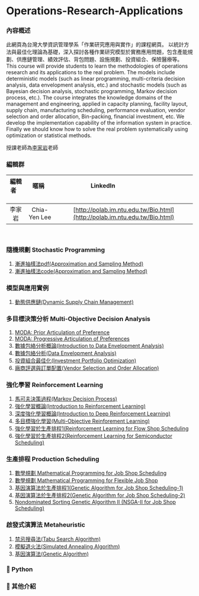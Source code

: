 # Operations-Research-Applications

### **內容概述**

此網頁為台灣大學資訊管理學系「作業研究應用與實作」的課程網頁。
以統計方法與最佳化理論為基礎，深入探討各種作業研究模型於實務應用問題，包含產能規劃、供應鏈管理、績效評估、背包問題、設施規劃、投資組合、保險醫療等。
This course will provide students to learn the methodologies of operations research and its applications to the real problem. The models include deterministic models (such as linear programming, multi-criteria decision analysis, data envelopment analysis, etc.) and stochastic models (such as Bayesian decision analysis, stochastic programming, Markov decision process, etc.). The course integrates the knowledge domains of the management and engineering, applied in capacity planning, facility layout, supply chain, manufacturing scheduling, performance evaluation, vendor selection and order allocation, Bin-packing, financial investment, etc. We develop the implementation capability of the information system in practice. Finally we should know how to solve the real problem systematically using optimization or statistical methods.

授課老師為[李家岩](http://polab.im.ntu.edu.tw/Bio.html)老師  

### **編輯群**    

| 編輯者       |    暱稱         |                      LinkedIn                                                            |
| :-----------:|:-----------:    |:---------------------------------------------------------------------------------------: |
| 李家岩       | Chia-Yen Lee    | [http://polab.im.ntu.edu.tw/Bio.html](http://polab.im.ntu.edu.tw/Bio.html)     
   

### **隨機規劃 Stochastic Programming** 
1. [漸進抽樣法pdf(Approximation and Sampling Method)](https://github.com/bmw2142/Stochastic-Programming/blob/master/Approximation%20and%20Sampling%20Method.pdf)
2. [漸進抽樣法code(Approximation and Sampling Method)](https://github.com/bmw2142/Stochastic-Programming/blob/master/Approximation%20and%20Sampling.ipynb)

### **模型與應用實例**   
1. [動態供應鏈(Dynamic Supply Chain Management)](https://github.com/peng1055/Dynamic-Supply-Chain)

### **多目標決策分析 Multi-Objective Decision Analysis** 
1. [MODA: Prior Articulation of Preference](https://github.com/Hoshey/Multi-Objective_Decision_Analysis_MODA_Prior_Articulation_of_Preferences_simple_tutorial)
2. [MODA: Progressive Articulation of Preferences](https://github.com/rgib37190/Operating-System)
3. [數據包絡分析概論(Introduction to Data Envelopment Analysis)](https://github.com/gary60405/Data-Envelopment-Analysis-Tutorial)
4. [數據包絡分析(Data Envelopment Analysis)](https://github.com/PO-LAB/Data-Envelopment-Analysis)
5. [投資組合最佳化(Investment Portfolio Optimization)](https://github.com/Ming-Xuan/GalaxyMing)
6. [廠商評選與訂單配置(Vendor Selection and Order Allocation)](https://github.com/maharanirizki/VSOA)

### **強化學習 Reinforcement Learning** 
1. [馬可夫決策過程(Markov Decision Process)](https://github.com/tyler8812/Markovian-Decision-Process)
2. [強化學習概論(Introduction to Reinforcement Learning)](https://github.com/TzuYuOu/Reinforcement-Learning-Introduction)
3. [深度強化學習概論(Introduction to Deep Reinforcement Learning)](https://github.com/ITingHung/Introduction-to-Deep-Reinforcement-Learning)
4. [多目標強化學習(Multi-Objective Reinforement Learning)](https://github.com/kevin880987/Multi-Objective-Reinforement-Learning)
5. [強化學習於生產排程1(Reinforcement Learning for Flow Shop Scheduling](https://github.com/wurmen/Flow-Shop-Scheduling-Based-On-Reinforcement-Learning-Algorithm)
6. [強化學習於生產排程2(Reinforcement Learning for Semiconductor Scheduling)](https://github.com/yuwen-teng/ORA/tree/master)

### **生產排程 Production Scheduling**
1. [數學規劃 Mathematical Programming for Job Shop Scheduling](https://github.com/KevinLu43/JSP-by-using-Mathematical-Programming-in-Python/blob/master/Job%20shop%20scheduling%20problem.md)
2. [數學規劃 Mathematical Programming for Flexible Job Shop](https://github.com/KevinLu43/JSP-by-using-Mathematical-Programming-in-Python/blob/master/Flexible%20Job%20Shop%20Problem.md)
3. [基因演算法於生產排程1(Genetic Algorithm for Job Shop Scheduling-1)](https://github.com/wurmen/Genetic-Algorithm-for-Job-Shop-Scheduling-and-NSGA-II/blob/master/introduction/GA/GA.md)
4. [基因演算法於生產排程2(Genetic Algorithm for Job Shop Scheduling-2)](https://github.com/PO-LAB/Intelligent-Manufacturing-Systems/blob/master/GA_Application_Job_Shop_Problem/JSP.md)
5. [Nondominated Sorting Genetic Algorithm II (NSGA-II for Job Shop Scheduling)](https://github.com/wurmen/Genetic-Algorithm-for-Job-Shop-Scheduling-and-NSGA-II/blob/master/introduction/NSGA-II/NSGA-II.md)

### **啟發式演算法 Metaheuristic** 
1. [禁忌搜尋法(Tabu Search Algorithm)](https://github.com/PO-LAB/Intelligent-Manufacturing-Systems/blob/master/Tabu_Algorithm/Tabu_Algorithm.md)
2. [模擬退火法(Simulated Annealing Algorithm)](https://github.com/PO-LAB/Intelligent-Manufacturing-Systems/blob/master/Simulated_Annealing_Algorithm/Simulated_Annealing_Algorithm.md)
3. [基因演算法(Genetic Algorithm)](https://github.com/PO-LAB/Intelligent-Manufacturing-Systems/blob/master/Genetic_Algorithm/Genetic_Algorithm.md)

### **:pushpin: Python**
### **:triangular_flag_on_post: 其他介紹**

